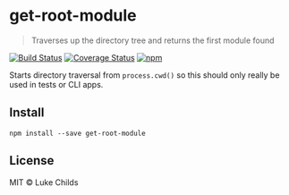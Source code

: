 # get-root-module

> Traverses up the directory tree and returns the first module found

[![Build Status](https://travis-ci.org/lukechilds/get-root-module.svg?branch=master)](https://travis-ci.org/lukechilds/get-root-module)
[![Coverage Status](https://coveralls.io/repos/github/lukechilds/get-root-module/badge.svg?branch=master)](https://coveralls.io/github/lukechilds/get-root-module?branch=master)
[![npm](https://img.shields.io/npm/v/get-root-module.svg)](https://www.npmjs.com/package/get-root-module)

Starts directory traversal from `process.cwd()` so this should only really be used in tests or CLI apps.

## Install

```shell
npm install --save get-root-module
```

## License

MIT © Luke Childs
